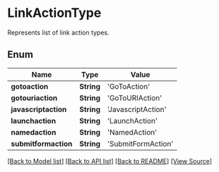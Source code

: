 # LinkActionType
Represents list of link action types.

## Enum
Name | Type | Value
------------ | ------------- | -------------
**gotoaction** | **String** | 'GoToAction'
**gotouriaction** | **String** | 'GoToURIAction'
**javascriptaction** | **String** | 'JavascriptAction'
**launchaction** | **String** | 'LaunchAction'
**namedaction** | **String** | 'NamedAction'
**submitformaction** | **String** | 'SubmitFormAction'

[[Back to Model list]](../README.md#documentation-for-models) [[Back to API list]](../README.md#documentation-for-api-endpoints) [[Back to README]](../README.md) [[View Source]](../AsposePdfCloud/Models/LinkActionType.swift)

